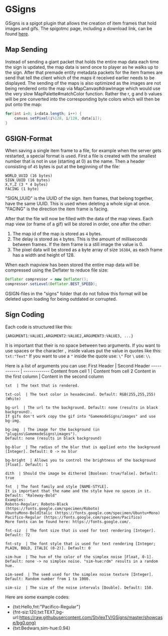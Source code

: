 # GSigns

GSigns is a spigot plugin that allows the creation of item frames that hold images and gifs.
The spigotmc page, including a download link, can be found [here](https://www.spigotmc.org/resources/g-signs-a-unique-map-signs-plugin-for-lobbies.73693/).

## Map Sending

Instead of sending a giant packet that holds the entire map data each time the sign is updated, the map data is send once to player as he walks up to the sign. After that premade entity metadata packets for the item frames are send that tell the client which of the maps it received earlier needs to be displayed.
The sending of the maps is also optimized as the images are not being rendered onto the map via MapCanvas#drawImage which would use the very slow MapPalette#matchColor function. Rather the r, g and b values will be pre converted into the corresponding byte colors which will then be put onto the map:
```java
for(int i=0; i<data.length; i++) {
	canvas.setPixel(i%128, i/128, data[i]);
}
```

## GSIGN-Format

When saving a single item frame to a file, for example when the server gets restarted, a special format is used.
First a file is created with the smallest number that is not in use (starting at 0) as the name. Then a header consisting of `45` bytes is put at the beginning of the file:
```
WORLD_UUID (16 bytes)
SIGN_UUID (16 bytes)
X,Y,Z (3 * 4 bytes)
FACING (1 byte)
```
"SIGN_UUID" is the UUID of the sign. Item frames, that belong together, have the same UUID. This is used when deleting a whole sign at once.
"FACING" is the direction the item frame is facing.

After that the file will now be filled with the data of the map views. Each map view (or frame of a gif) will be stored in order, one after the other:
1. The map id of the map is stored as `4` bytes.
1. The delay is stored as `4` bytes. This is the amount of milliseconds between frames. If the item frame is a still image the value is 0.
1. The pixel data will be stored as a byte array of size `16384`, as each frame has a width and height of 128.

When each mapview has been stored the entire map data will be compressed using the Deflater to reduce file size:
```java
Deflater compressor = new Deflater();
compressor.setLevel(Deflater.BEST_SPEED);
```

GSIGN-files in the "signs" folder that do not follow this format will be deleted upon loading for being outdated or corrupted.


## Sign Coding

Each code is structured like this:
```
{ARGUMENT1:VALUE1,ARGUMENT2:VALUE2,ARGUMENT3:VALUE3, ...}
```
It is important that their is no space between two arguments.
If you want to use spaces or the character `,` inside values put the value in quotes like this: `txt:"Text"`
If you want to use a `"` inside the quote use: `\"`
For `\` use: `\\`

Here is a list of arguments you can use:
First Header | Second Header
------------ | -------------
Content from cell 1 | Content from cell 2
Content in the first column | Content in the second column
```
txt  | The text that is rendered.

txt-col  | The text color in hexadecimal. Default: RGB(255,255,255) (White)

bg-url  | The url to the background. Default: none (results in black background).
If gifs don't work copy the gif into "GamemodeSigns/images" and use bg-img.

bg-img  | The image for the background (in "plugins\GamemodeSigns\images").
Default: none (results in black background)

bg-blur  | The radius of the blur that is applied onto the background [Integer]. Default: 0 -> no blur

bg-bright  | Allows you to control the brightness of the background [Float]. Default: 1

dith  | Should the image be dithered [Boolean: true/false]. Default: true

fnt  | The font family and style [NAME-STYLE].
It is important that the name and the style have no spaces in it. Default: "Raleway-Bold"
Examples:
Roboto-Regular; Roboto-Black (https://fonts.google.com/specimen/Roboto)
UbuntuMono-BoldItalic (https://fonts.google.com/specimen/Ubuntu+Mono)
Pacifico-Regular (https://fonts.google.com/specimen/Pacifico)
More fonts can be found here: https://fonts.google.com/.

fnt-siz  | The font size that is used for text rendering [Integer]. Default: 72

fnt-sty  | The font style that is used for text rendering [Integer; PLAIN, BOLD, ITALIC (0-2)]. Default: 0

sim-hue  | The hue of the color of the simplex noise [Float, 0-1].
Default: none -> no simplex noise. "sim-hue:rdm" results in a random hue.

sim-seed  | The seed used for the simplex noise texture [Integer]. Default: Random number from 1 to 1000.

sim-siz  | The size of the noise intervals [Double]. Default: 150.
```

Here are some example codes:
- {txt:Hello,fnt:"Pacifico-Regular"}
- {fnt-siz:120,txt:TEXT,bg-url:https://raw.githubusercontent.com/StylexTV/GSigns/master/showcase/bg0.png}
- {txt:Bedwars,sim-hue:0.94}
